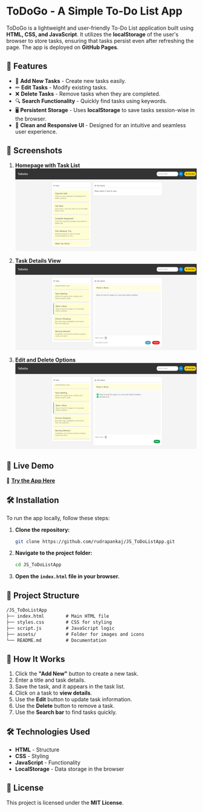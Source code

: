# ToDoGo - A Simple To-Do List App

ToDoGo is a lightweight and user-friendly To-Do List application built using **HTML, CSS, and JavaScript**. It utilizes the **localStorage** of the user's browser to store tasks, ensuring that tasks persist even after refreshing the page. The app is deployed on **GitHub Pages**.

## 🌟 Features

- 📌 **Add New Tasks** - Create new tasks easily.
- ✏ **Edit Tasks** - Modify existing tasks.
- ❌ **Delete Tasks** - Remove tasks when they are completed.
- 🔍 **Search Functionality** - Quickly find tasks using keywords.
- 🖥 **Persistent Storage** - Uses **localStorage** to save tasks session-wise in the browser.
- 🎨 **Clean and Responsive UI** - Designed for an intuitive and seamless user experience.

## 📸 Screenshots

1. **Homepage with Task List**  
   ![Task List](screenshots/image1.jpeg)

2. **Task Details View**  
   ![Task Details](screenshots/image2.jpeg)

3. **Edit and Delete Options**  
   ![Edit/Delete Task](screenshots/image3.jpeg)

## 🚀 Live Demo

🔗 **[Try the App Here](https://rudrapankaj.github.io/JS_ToDoListApp/)**

## 🛠 Installation

To run the app locally, follow these steps:

1. **Clone the repository:**
   ```bash
   git clone https://github.com/rudrapankaj/JS_ToDoListApp.git
   ```
2. **Navigate to the project folder:**
   ```bash
   cd JS_ToDoListApp
   ```
3. **Open the `index.html` file in your browser.**

## 💂️ Project Structure

```
/JS_ToDoListApp
├── index.html        # Main HTML file
├── styles.css        # CSS for styling
├── script.js         # JavaScript logic
├── assets/           # Folder for images and icons
└── README.md         # Documentation
```

## 🎯 How It Works

1. Click the **"Add New"** button to create a new task.
2. Enter a title and task details.
3. Save the task, and it appears in the task list.
4. Click on a task to **view details**.
5. Use the **Edit** button to update task information.
6. Use the **Delete** button to remove a task.
7. Use the **Search bar** to find tasks quickly.

## 🛠 Technologies Used

- **HTML** - Structure
- **CSS** - Styling
- **JavaScript** - Functionality
- **LocalStorage** - Data storage in the browser

## 📝 License

This project is licensed under the **MIT License**.

